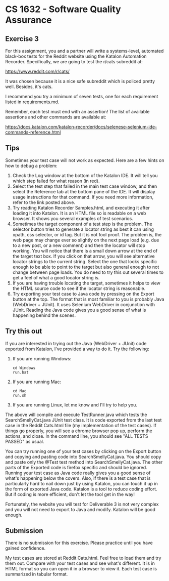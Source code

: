 # CS 1632 - Software Quality Assurance

## Exercise 3

For this assignment, you and a partner will write a systems-level, automated black-box tests for the Reddit website using the Katalon Automation Recorder.  Specifically, we are going to test the r/cats subreddit at:

https://www.reddit.com/r/cats/

It was chosen because it is a nice safe subreddit which is policed pretty well.  Besides, it's cats.

I recommend you try a minimum of seven tests, one for each requirement listed in requirements.md.  

Remember, each test must end with an assertion!  The list of available assertions and other commands are available at:

https://docs.katalon.com/katalon-recorder/docs/selenese-selenium-ide-commands-reference.html

## Tips

Sometimes your test case will not work as expected.  Here are a few hints on how to debug a problem:

1. Check the Log window at the bottom of the Katalon IDE.  It will tell you which step failed for what reason (in red).
1. Select the test step that failed in the main test case window, and then select the Reference tab at the bottom pane of the IDE.  It will display usage instructions for that command.  If you need more information, refer to the link posted above.
1. Try reading Katalon Recorder Samples.html, and executing it after loading it into Katalon.  It is an HTML file so is readable on a web browser.  It shows you several examples of test scenarios.
1. Sometimes the target component of a test step is the problem.  The selector button tries to generate a locator string as best it can using xpath, css selector, or id tag.  But it is not fool proof.  The problem is, the web page may change ever so slightly on the next page load (e.g. due to a new post, or a new comment) and then the locator will stop working.  You will notice that there is a small down arrow at the end of the target text box.  If you click on that arrow, you will see alternative locator strings to the current string.  Select the one that looks specific enough to be able to point to the target but also general enough to not change between page loads.  You do need to try this out several times to get a feel of what a good locator string is.
1. If you are having trouble locating the target, sometimes it helps to view the HTML source code to see if the locator string is reasonable.
1. Try exporting your test case to Java code by pressing on the Export button at the top.  The format that is most familiar to you is probably Java (WebDriver + JUnit).  It uses Selenium WebDriver in conjunction with JUnit.  Reading the Java code gives you a good sense of what is happening behind the scenes.

## Try this out

If you are interested in trying out the Java (WebDriver + JUnit) code exported from Katalon, I've provided a way to do it.  Try the following:

1. If you are running Windows:
   ```
   cd Windows
   run.bat
   ```
1. If you are running Mac:
   ```
   cd Mac
   run.sh
   ```
1. If you are running Linux, let me know and I'll try to help you.

The above will compile and execute TestRunner.java which tests the SearchSmellyCat.java JUnit test class.  It is code exported from the last test case in the Reddit Cats.html file (my implementation of the test cases).  If things go properly, you will see a chrome browser pop up, perform the actions, and close.  In the command line, you should see "ALL TESTS PASSED" as usual.

You can try running one of your test cases by clicking on the Export button and copying and pasting code into SearchSmellyCat.java.  You should copy and paste only the @Test test method into SearchSmellyCat.java.  The other parts of the Exported code is firefox specific and should be ignored.  Running your test case as Java code really gives you a good sense of what's happening below the covers.  Also, if there is a test case that is particularly hard to nail down just by using Katalon, you can touch it up in the form of exported Java code.  Katalon is a tool to reduce coding effort.  But if coding is more efficient, don't let the tool get in the way!

Fortunately, the website you will test for Deliverable 3 is not very complex and you will not need to export to Java and modify.  Katalon will be good enough.

## Submission

There is no submission for this exercise.  Please practice until you have gained confidence.
 
My test cases are stored at Reddit Cats.html.  Feel free to load them and try them out.  Compare with your test cases and see what's different.  It is in HTML format so you can open it in a browser to view it.  Each test case is summarized in tabular format.
